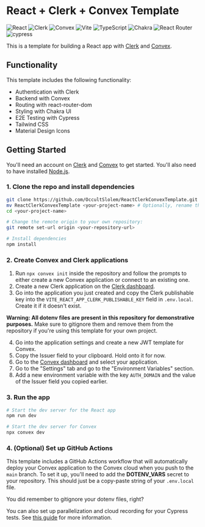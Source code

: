 # React + Clerk + Convex Template

![React](https://img.shields.io/badge/react-%2320232a.svg?style=for-the-badge&logo=react&logoColor=%2361DAFB)
![Clerk](https://img.shields.io/badge/-Clerk-%23E5E5E5?style=for-the-badge&logo=Clerk&logoColor=058a5e)
![Convex](https://img.shields.io/badge/Convex-FF6600?style=for-the-badge&logo=convex&logoColor=white)
![Vite](https://img.shields.io/badge/vite-%23646CFF.svg?style=for-the-badge&logo=vite&logoColor=white)
![TypeScript](https://img.shields.io/badge/typescript-%23007ACC.svg?style=for-the-badge&logo=typescript&logoColor=white)
![Chakra](https://img.shields.io/badge/chakra-%234ED1C5.svg?style=for-the-badge&logo=chakraui&logoColor=white)
![React Router](https://img.shields.io/badge/React_Router-CA4245?style=for-the-badge&logo=react-router&logoColor=white)
![cypress](https://img.shields.io/badge/-cypress-%23E5E5E5?style=for-the-badge&logo=cypress&logoColor=058a5e)

This is a template for building a React app with [Clerk](https://clerk.com) and [Convex](https://convex.dev).

## Functionality

This template includes the following functionality:
<ul>
   <li>Authentication with Clerk</li>
   <li>Backend with Convex</li>
   <li>Routing with react-router-dom</li>
   <li>Styling with Chakra UI</li>
   <li>E2E Testing with Cypress</li>
   <li>Tailwind CSS</li>
   <li>Material Design Icons</li>
</ul>

## Getting Started

You'll need an account on [Clerk](https://clerk.com) and [Convex](https://convex.dev) to get started. You'll also need to have installed [Node.js](https://nodejs.org/en/).

### 1. Clone the repo and install dependencies

```bash
git clone https://github.com/OccultSlolem/ReactClerkConvexTemplate.git
mv ReactClerkConvexTemplate <your-project-name> # Optionally, rename the project
cd <your-project-name>

# Change the remote origin to your own repository:
git remote set-url origin <your-repository-url>

# Install dependencies
npm install
```

### 2. Create Convex and Clerk applications

1. Run `npx convex init` inside the repository and follow the prompts to either create a new Convex application or connect to an existing one.
2. Create a new Clerk application on the [Clerk dashboard](https://dashboard.clerk.com).
3. Go into the application you just created and copy the Clerk publishable key into the `VITE_REACT_APP_CLERK_PUBLISHABLE_KEY` field in `.env.local`. Create it if it doesn't exist.

**Warning: All dotenv files are present in this repository for demonstrative purposes.** Make sure to gitignore them and remove them from the repository if you're using this template for your own project.

4. Go into the application settings and create a new JWT template for Convex.
5. Copy the Issuer field to your clipboard. Hold onto it for now.
6. Go to the [Convex dashboard](https://dashboard.convex.dev) and select your application.
7. Go to the "Settings" tab and go to the "Environment Variables" section.
8. Add a new environment variable with the key `AUTH_DOMAIN` and the value of the Issuer field you copied earlier. 

### 3. Run the app

```bash
# Start the dev server for the React app
npm run dev

# Start the dev server for Convex
npx convex dev
```

### 4. (Optional) Set up GitHub Actions

This template includes a GitHub Actions workflow that will automatically deploy your Convex application to the Convex cloud when you push to the `main` branch. To set it up, you'll need to add the **DOTENV_VARS** secret to your repository. This should just be a copy-paste string of your `.env.local` file.

You did remember to gitignore your dotenv files, right?

You can also set up parallelization and cloud recording for your Cypress tests. See [this guide](https://docs.cypress.io/guides/guides/parallelization#Record-key) for more information.
